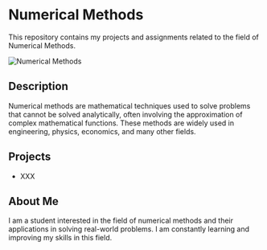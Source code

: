 # Numerical Methods

This repository contains my projects and assignments related to the field of Numerical Methods.

![Numerical Methods](https://studywell.com/wp-content/uploads/2022/04/NewtonRaphson.png)

## Description

Numerical methods are mathematical techniques used to solve problems that cannot be solved analytically, often involving the approximation of complex mathematical functions. These methods are widely used in engineering, physics, economics, and many other fields.

## Projects

- XXX

## About Me

I am a student interested in the field of numerical methods and their applications in solving real-world problems. I am constantly learning and improving my skills in this field.
